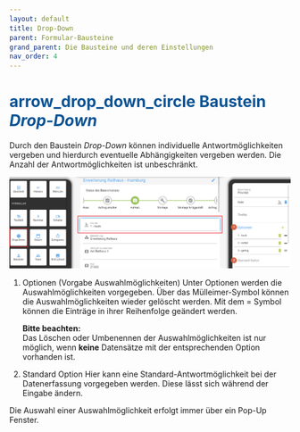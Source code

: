 ```yaml
---
layout: default
title: Drop-Down
parent: Formular-Bausteine
grand_parent: Die Bausteine und deren Einstellungen
nav_order: 4
---
```


# <span style="color:#0b5394"><span class="material-icons">arrow_drop_down_circle</span> **Baustein *Drop-Down***</span>

Durch den Baustein *Drop-Down* können individuelle Antwortmöglichkeiten vergeben und hierdurch eventuelle Abhängigkeiten
vergeben werden. Die Anzahl der Antwortmöglichkeiten ist unbeschränkt.

![drop-down](\assets\record-spec-settings\1drop-down.png "drop-down")

1. Optionen (Vorgabe Auswahlmöglichkeiten)
    Unter Optionen werden die Auswahlmöglichkeiten vorgegeben. Über das Mülleimer-Symbol können die Auswahlmöglichkeiten
    wieder gelöscht werden. Mit dem = Symbol können die Einträge in ihrer Reihenfolge geändert werden.
    
    **Bitte beachten:**  
    Das Löschen oder Umbenennen der Auswahlmöglichkeiten ist nur möglich, wenn **keine** Datensätze mit der entsprechenden
    Option vorhanden ist.

2. Standard Option
    Hier kann eine Standard-Antwortmöglichkeit bei der Datenerfassung vorgegeben werden. Diese lässt sich während der Eingabe
    ändern.

Die Auswahl einer Auswahlmöglichkeit erfolgt immer über ein Pop-Up Fenster.